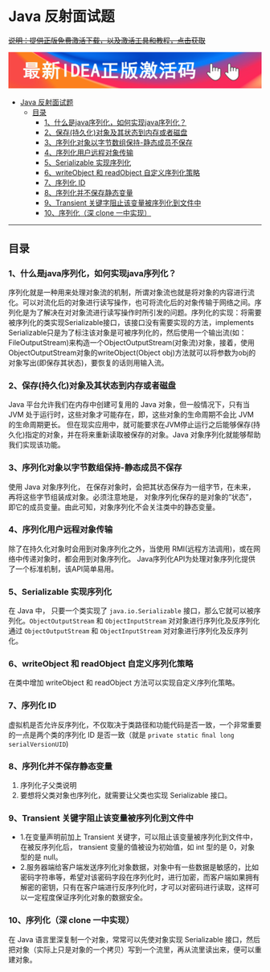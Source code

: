 # Java 反射面试题


~~[说明：提供正版免费激活下载，以及激活工具和教程，点击获取](http://www.idejihuo.com)~~

[![img](../img/Release_Preview_image_1280x600_IntelliJIDEA-2x.jpg)](http://www.idejihuo.com)



- [Java 反射面试题](#java-反射面试题)
  - [目录](#目录)
    - [1、什么是java序列化，如何实现java序列化？](#1什么是java序列化如何实现java序列化)
    - [2、保存(持久化)对象及其状态到内存或者磁盘](#2保存持久化对象及其状态到内存或者磁盘)
    - [3、序列化对象以字节数组保持-静态成员不保存](#3序列化对象以字节数组保持-静态成员不保存)
    - [4、序列化用户远程对象传输](#4序列化用户远程对象传输)
    - [5、Serializable 实现序列化](#5serializable-实现序列化)
    - [6、writeObject 和 readObject 自定义序列化策略](#6writeobject-和-readobject-自定义序列化策略)
    - [7、序列化 ID](#7序列化-id)
    - [8、序列化并不保存静态变量](#8序列化并不保存静态变量)
    - [9、Transient 关键字阻止该变量被序列化到文件中](#9transient-关键字阻止该变量被序列化到文件中)
    - [10、序列化（深 clone 一中实现）](#10序列化深-clone-一中实现)

---

## 目录


### 1、什么是java序列化，如何实现java序列化？
序列化就是一种用来处理对象流的机制，所谓对象流也就是将对象的内容进行流化。可以对流化后的对象进行读写操作，也可将流化后的对象传输于网络之间。序列化是为了解决在对对象流进行读写操作时所引发的问题。序列化的实现：将需要被序列化的类实现Serializable接口，该接口没有需要实现的方法，implements Serializable只是为了标注该对象是可被序列化的，然后使用一个输出流(如： FileOutputStream)来构造一个ObjectOutputStream(对象流)对象，接着，使用ObjectOutputStream对象的writeObject(Object       obj)方法就可以将参数为obj的对象写出(即保存其状态)，要恢复的话则用输入流。


### 2、保存(持久化)对象及其状态到内存或者磁盘
Java 平台允许我们在内存中创建可复用的 Java 对象，但一般情况下，只有当 JVM 处于运行时，这些对象才可能存在，即，这些对象的生命周期不会比 JVM 的生命周期更长。 但在现实应用中，就可能要求在JVM停止运行之后能够保存(持久化)指定的对象，并在将来重新读取被保存的对象。Java 对象序列化就能够帮助我们实现该功能。


### 3、序列化对象以字节数组保持-静态成员不保存
使用 Java 对象序列化， 在保存对象时，会把其状态保存为一组字节，在未来， 再将这些字节组装成对象。必须注意地是， 对象序列化保存的是对象的”状态”，即它的成员变量。由此可知，对象序列化不会关注类中的静态变量。


### 4、序列化用户远程对象传输
除了在持久化对象时会用到对象序列化之外，当使用 RMI(远程方法调用)，或在网络中传递对象时，都会用到对象序列化。 Java序列化API为处理对象序列化提供了一个标准机制，该API简单易用。


### 5、Serializable 实现序列化
在 Java 中， 只要一个类实现了 ```java.io.Serializable``` 接口，那么它就可以被序列化。```ObjectOutputStream``` 和 ```ObjectInputStream``` 对对象进行序列化及反序列化通过 ```ObjectOutputStream``` 和 ```ObjectInputStream``` 对对象进行序列化及反序列化。


### 6、writeObject 和 readObject 自定义序列化策略
在类中增加 writeObject 和 readObject 方法可以实现自定义序列化策略。


### 7、序列化 ID
虚拟机是否允许反序列化，不仅取决于类路径和功能代码是否一致，一个非常重要的一点是两个类的序列化 ID 是否一致（就是 ```private static ﬁnal long serialVersionUID```)


### 8、序列化并不保存静态变量
1) 序列化子父类说明
2) 要想将父类对象也序列化，就需要让父类也实现 Serializable 接口。


### 9、Transient 关键字阻止该变量被序列化到文件中
- 1.在变量声明前加上 Transient 关键字，可以阻止该变量被序列化到文件中，在被反序列化后， transient 变量的值被设为初始值，如 int 型的是 0，对象型的是 null。
- 2.服务器端给客户端发送序列化对象数据，对象中有一些数据是敏感的，比如密码字符串等，希望对该密码字段在序列化时，进行加密，而客户端如果拥有解密的密钥，只有在客户端进行反序列化时，才可以对密码进行读取，这样可以一定程度保证序列化对象的数据安全。


### 10、序列化（深 clone 一中实现）
在 Java 语言里深复制一个对象，常常可以先使对象实现 Serializable 接口，然后把对象（实际上只是对象的一个拷贝）写到一个流里，再从流里读出来，便可以重建对象。